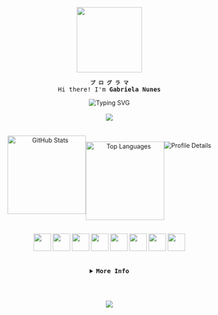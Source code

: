 <br>
<br>
<br>

<div align="center">
  <img align="center" height="150" src="https://imgur.com/aXIQLp8.png" />
</div>

<div align="center">
  
  <b>`プ ロ グ ラ マ`</b>
  <samp>
      <br>
      Hi there! I'm <b>Gabriela Nunes</b>
  </samp>
</div>

<div align="center" width="100%">
  <img src="https://readme-typing-svg.demolab.com?font=Iosevka&color=f4cd7c&width=900&size=22&center=true&lines=I+am+from+Brazil;I'm+a+student+of+Systems+Development;I'm+also+a+Developer;Be+welcome!" alt="Typing SVG"/>
</div>

<br>

<div align="center">
  <img src="https://img.shields.io/badge/gabi_♡-755b25?style=flat-square" />
</div>
      
<br>
<br>
      
<div align="center" style="display: flex; justify-content: center;">
  <img height="180" alt="GitHub Stats"
       src="https://github-readme-stats.vercel.app/api?username=GabrielaNunes0&show_icons=true&theme=ayu-mirage"/>

  <img height="180"  alt="Top Languages"
       src="https://github-readme-stats.vercel.app/api/top-langs/?username=GabrielaNunes0&layout=compact&theme=ayu-mirage"/>

  <br><br>
  
  <img alt="Profile Details"
       src="https://github-profile-summary-cards.vercel.app/api/cards/profile-details?username=GabrielaNunes0&theme=ayu_mirage"/>
</div>


<div align="center" style="display: inline_block"><br>
  <img width="40" src="https://cdn.jsdelivr.net/gh/devicons/devicon@latest/icons/java/java-original.svg" />
  <img width="40" src="https://cdn.jsdelivr.net/gh/devicons/devicon@latest/icons/javascript/javascript-original.svg" />
  <img width="40" src="https://cdn.jsdelivr.net/gh/devicons/devicon@latest/icons/html5/html5-original.svg" />
  <img width="40" src="https://cdn.jsdelivr.net/gh/devicons/devicon@latest/icons/css3/css3-original.svg" />
  <img width="40" src="https://cdn.jsdelivr.net/gh/devicons/devicon@latest/icons/react/react-original.svg" />
  <img width="40" src="https://cdn.jsdelivr.net/gh/devicons/devicon@latest/icons/git/git-original.svg" />
  <img width="40" src="https://cdn.jsdelivr.net/gh/devicons/devicon@latest/icons/python/python-original.svg" />
  <img width="40" src="https://cdn.jsdelivr.net/gh/devicons/devicon@latest/icons/figma/figma-original.svg" />
</div>

<br>
<br>

<details align="center">  
  <summary>
      <samp>
        <b>More Info</b>
      </samp>
  </summary>
  
<br>

##

<br>

<div align="center">
  <samp>
    <b>
      Contact me:
    </b>
  </samp>
  <br>
  <br>

  [![Gmail](https://img.shields.io/badge/Gmail-755b25?style=for-the-badge&logo=gmail&logoColor=fff)](mailto:gabrielanuniezz@gmail.com)
  [![Instagram](https://img.shields.io/badge/Instagram-755b25?style=for-the-badge&logo=instagram&logoColor=fff)](https://www.instagram.com/rootspecter12893)
  [![LinkedIn](https://img.shields.io/badge/LinkedIn-755b25?style=for-the-badge&logo=linkedin&logoColor=fff)](https://www.linkedin.com/in/gabriela-nunes-648950351)
  [![YouTube](https://img.shields.io/badge/YouTube-755b25?style=for-the-badge&logo=youtube&logoColor=fff)](https://www.youtube.com/@GabrielaNunes-DEV)
  
</div>

<div align="center">
  <p align="center">
      <samp>
        ♡ ⊹
        <a href="https://github.com/GabrielaNunes0">GitHub</a> ⊹
        <a href="https://www.youtube.com/@GabrielaNunes-DEV">YouTube</a>
      </samp>
  </p>
</div>
<br>

</details>

##

<br>

<div align="center">
  <p align="center"><img align="center" src="https://komarev.com/ghpvc/?username=GabrielaNunes0&abbreviated=true&style=flat-square&color=755b25" /></p> 
</div>

<br>
<br>
<br>
